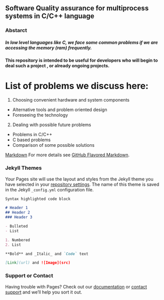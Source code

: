 ## Software Quality assurance for multiprocess systems in C/C++ language


### Abstarct

##### In low level languages like C, we face some common problems if we are accessing the memory (ram) frequently.

#### This repository is intended to be useful for developers who will begin to deal such a project , or already ongoing projects.   

# List of problems we discuss here:

1. Choosing convenient hardware and system components
  - Alternative tools and problem oriented design
  - Foreseeing the technology

2. Dealing with possible future problems
  - Problems in C/C++
  - C based problems
  - Comparison of some possible solutions

[Markdown](www.google.com)
For more details see [GitHub Flavored Markdown](https://guides.github.com/features/mastering-markdown/).

### Jekyll Themes

Your Pages site will use the layout and styles from the Jekyll theme you have selected in your [repository settings](https://github.com/murataka/visidocs/settings). The name of this theme is saved in the Jekyll `_config.yml` configuration file.


```markdown
Syntax highlighted code block

# Header 1
## Header 2
### Header 3

- Bulleted
- List

1. Numbered
2. List

**Bold** and _Italic_ and `Code` text

[Link](url) and ![Image](src)
```

### Support or Contact

Having trouble with Pages? Check out our [documentation](https://help.github.com/categories/github-pages-basics/) or [contact support](https://github.com/contact) and we’ll help you sort it out.
